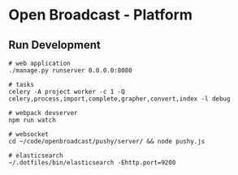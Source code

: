 # Open Broadcast - Platform


## Run Development

    # web application
    ./manage.py runserver 0.0.0.0:8080
    
    # tasks
    celery -A project worker -c 1 -Q celery,process,import,complete,grapher,convert,index -l debug

    # webpack devserver
    npm run watch

    # websocket
    cd ~/code/openbroadcast/pushy/server/ && node pushy.js

    # elasticsearch
    ~/.dotfiles/bin/elasticsearch -Ehttp.port=9200
